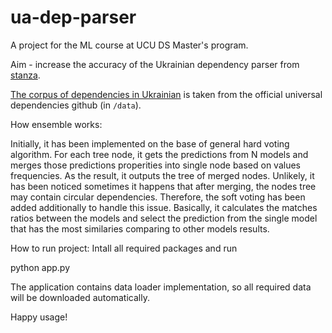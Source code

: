 # ua-dep-parser
A project for the ML course at UCU DS Master's program.

Aim - increase the accuracy of the Ukrainian dependency parser from [stanza](https://github.com/stanfordnlp/stanza).

[The corpus of dependencies in Ukrainian](https://github.com/UniversalDependencies/UD_Ukrainian-IU) is taken from the official universal dependencies github (in `/data`).

 

How ensemble works:

Initially, it has been implemented on the base of general hard voting algorithm. For each tree node, it gets the predictions from N models and merges those predictions properities into single node based on values frequencies. As the result, it outputs the tree of merged nodes.
Unlikely, it has been noticed sometimes it happens that after merging, the nodes tree may contain circular dependencies. 
Therefore, the soft voting has been added additionally to handle this issue.  Basically, it calculates the matches ratios between the models and select the prediction from the single model that has the most similaries comparing to other models results.

How to run project:
Intall all required packages and run

python app.py

The application contains data loader implementation, so all required data will be downloaded automatically.

Happy usage!